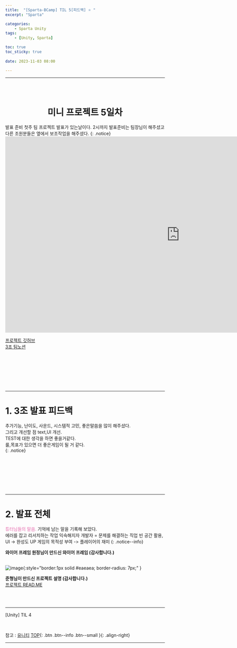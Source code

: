 ```yaml
---
title:  "[Sparta-BCamp] TIL 5[피드백] ⭐ "
excerpt: "Sparta"

categories:
    - Sparta Unity
tags:
    - [Unity, Sparta]

toc: true
toc_sticky: true
 
date: 2023-11-03 08:00

---
```

- - -
<BR><BR>

<center><H1> 미니 프로젝트 5일차  </H1></center>
발표 준비  
첫주 팀 프로젝트 발표가 있는날이다. 2시까지 발표준비는 팀장님이 해주셨고 다른 조원분들은 옆에서 보조작업을 해주셨다.  
{: .notice}

<iframe width="1100" height="619" src="https://www.youtube.com/embed/OXB477_D4LE" title="Unity 2기_ IDLE Card Match" frameborder="0" allow="accelerometer; autoplay; clipboard-write; encrypted-media; gyroscope; picture-in-picture; web-share" allowfullscreen></iframe>

[프로젝트 깃허브](https://github.com/uhbbang33/IDLE_CardMatchGame)  
[3조 팀노션](https://www.notion.so/3-IDLE-5a1172bf0916448f84f9f5160ff0a9ba)

<br><br><br><br><br><br>
- - - 

# 1. 3조 발표 피드백
추가기능, 난이도, 사운드, 시스템적 고민, 좋은말씀을 많이 해주셨다.  
그리고 개선할 점  text,UI 개선.  
TEST에 대한 생각을 하면 좋을거같다.  
룰,목표가 있으면 더 좋은게임이 될 거 같다.  
{: .notice}

<br><br><br><br><br><br>
- - - 

# 2. 발표 전체
<span style="color:#E66EAF">튜터님들의 말씀.</span>
기억에 남는 말을 기록해 보았다.  
에러를 잡고 리서치하는 작업 익숙해지자
개발자 = 문제를 해결하는 직업
빈 공간 활용, UI -> 완성도 UP
게임의 목적성 부여 -> 플레이어의 재미
{: .notice--info}

**와이어 프레임 원정님이 만드신 와이어 프레임 (감사합니다.)**  
<br>

![image](https://github.com/levell1/levell1.github.io/assets/96651722/1fae3b60-7236-4286-9c20-e8a90c64d77c){:style="border:1px solid #eaeaea; border-radius: 7px;" }  

**준형님이 만드신 프로젝트 설명 (감사합니다.)**  
[프로젝트 READ.ME](https://github.com/uhbbang33/IDLE_CardMatchGame/blob/main/Readme.md)



<br><br>
- - - 

[Unity] TIL 4

<br>

참고 : [유니티](https://docs.unity3d.com/kr/)
[TOP](#){: .btn .btn--info .btn--small }{: .align-right}
<br>
- - -
